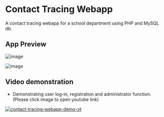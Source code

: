 # Contact Tracing Webapp

A contact tracing webapp for a school department using PHP and MySQL db.

## App Preview

![image](https://user-images.githubusercontent.com/72920953/159126944-a84ef4e4-3e68-4035-8df8-93a4570a3b60.png)

![image](https://user-images.githubusercontent.com/72920953/159127005-573d74b6-780f-4a14-aa07-417986cc7be5.png)

## Video demonstration
- Demonstrating user log-in, registration and administrator function. (Please click image to open youtube link)

[![contact-tracing-webapp-demo-yt](https://img.youtube.com/vi/MjL07nWHBUo/0.jpg)](https://www.youtube.com/watch?v=MjL07nWHBUo) 


